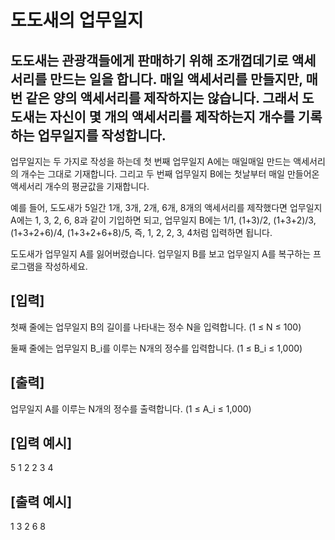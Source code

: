 # 도도새의 업무일지

## 도도새는 관광객들에게 판매하기 위해 조개껍데기로 액세서리를 만드는 일을 합니다. 매일 액세서리를 만들지만, 매번 같은 양의 액세서리를 제작하지는 않습니다. 그래서 도도새는 자신이 몇 개의 액세서리를 제작하는지 개수를 기록하는 업무일지를 작성합니다.

업무일지는 두 가지로 작성을 하는데 첫 번째 업무일지 A에는 매일매일 만드는 액세서리의 개수는 그대로 기재합니다. 그리고 두 번째 업무일지 B에는 첫날부터 매일 만들어온 액세서리 개수의 평균값을 기재합니다.

예를 들어, 도도새가 5일간 1개, 3개, 2개, 6개, 8개의 액세서리를 제작했다면 업무일지 A에는 1, 3, 2, 6, 8과 같이 기입하면 되고, 업무일지 B에는 1/1, (1+3)/2, (1+3+2)/3, (1+3+2+6)/4, (1+3+2+6+8)/5, 즉, 1, 2, 2, 3, 4처럼 입력하면 됩니다.

도도새가 업무일지 A를 잃어버렸습니다. 업무일지 B를 보고 업무일지 A를 복구하는 프로그램을 작성하세요.

## [입력]
첫째 줄에는 업무일지 B의 길이를 나타내는 정수 N을 입력합니다.
(1 ≤ N ≤ 100)

둘째 줄에는 업무일지 B_i를 이루는 N개의 정수를 입력합니다.
(1 ≤ B_i ≤ 1,000)

## [출력]
업무일지 A를 이루는 N개의 정수를 출력합니다.
(1 ≤ A_i ≤ 1,000)

## [입력 예시]
5
1 2 2 3 4

## [출력 예시]
1 3 2 6 8
